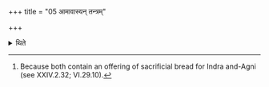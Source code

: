 +++
title = "05 आमावास्यन् तन्त्रम्"

+++

<details><summary>थिते</summary>

5. The procedure of the New-moon-sacrifice (should be followed).[^1]  

[^1]: Because both contain an offering of sacrificial bread for Indra and-Agni (see XXIV.2.32; VI.29.10).
</details>
